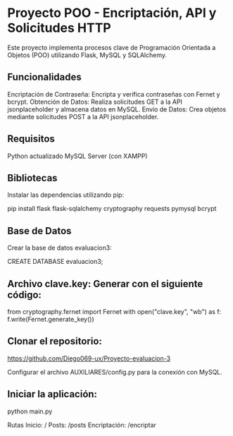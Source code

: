 # Proyecto POO - Encriptación, API y Solicitudes HTTP

Este proyecto implementa procesos clave de Programación Orientada a Objetos (POO) utilizando Flask, MySQL y SQLAlchemy.

## Funcionalidades
Encriptación de Contraseña: Encripta y verifica contraseñas con Fernet y bcrypt.
Obtención de Datos: Realiza solicitudes GET a la API jsonplaceholder y almacena datos en MySQL.
Envío de Datos: Crea objetos mediante solicitudes POST a la API jsonplaceholder.

## Requisitos

Python actualizado
MySQL Server (con XAMPP)

## Bibliotecas
Instalar las dependencias utilizando pip:

pip install flask flask-sqlalchemy cryptography requests pymysql bcrypt

## Base de Datos

Crear la base de datos evaluacion3:

CREATE DATABASE evaluacion3;

## Archivo clave.key: Generar con el siguiente código:

from cryptography.fernet import Fernet
with open("clave.key", "wb") as f:
    f.write(Fernet.generate_key())

## Clonar el repositorio:

https://github.com/Diego069-ux/Proyecto-evaluacion-3

Configurar el archivo AUXILIARES/config.py para la conexión con MySQL.

## Iniciar la aplicación:

python main.py

Rutas
Inicio: /
Posts: /posts
Encriptación: /encriptar

